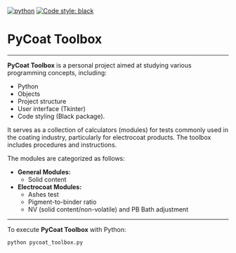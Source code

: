 [![python](https://img.shields.io/badge/Python-3.11-3776AB.svg?style=flat&logo=python&logoColor=white)](https://www.python.org)
[![Code style: black](https://img.shields.io/badge/code%20style-black-000000.svg)](https://github.com/psf/black)

# PyCoat Toolbox
___

**PyCoat Toolbox** is a personal project aimed at studying various programming concepts, including:

- Python
- Objects
- Project structure
- User interface (Tkinter)
- Code styling (Black package). 

It serves as a collection of calculators (modules) for tests commonly used in the coating industry, particularly for electrocoat products. The toolbox includes procedures and instructions.

The modules are categorized as follows:

- **General Modules:**
  - Solid content
- **Electrocoat Modules:**
  - Ashes test
  - Pigment-to-binder ratio
  - NV (solid content/non-volatile) and PB Bath adjustment

___

To execute **PyCoat Toolbox** with Python:

```
python pycoat_toolbox.py
```
